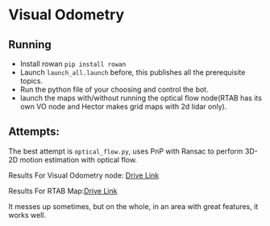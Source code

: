 # Visual Odometry
## Running
* Install rowan `pip install rowan`
* Launch `launch_all.launch` before, this publishes all the prerequisite topics.
* Run the python file of your choosing and control the bot.
* launch the maps with/without running the optical flow node(RTAB has its own VO node and Hector makes grid maps with 2d lidar only).

## Attempts:
The best attempt is `optical_flow.py`, uses PnP with Ransac to perform 3D-2D motion estimation with optical flow.

Results For Visual Odometry node: [Drive Link](https://drive.google.com/file/d/1cUCRjERNW7lkDszR3cxhvb3hW1r-Ev1N/view?usp=sharing)

Results For RTAB Map:[Drive Link](https://drive.google.com/file/d/1q-6FVi4KLn8yQ2v2SscourI8IZMEwSHz/view?usp=sharing)



It messes up sometimes, but on the whole, in an area with great features, it works well.

